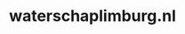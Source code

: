 ---
layout: post
title:  "waterschaplimburg.nl"
internal_url:  "/dutchgov/waterschaplimburg.nl.html"
categories: dutchgov
---